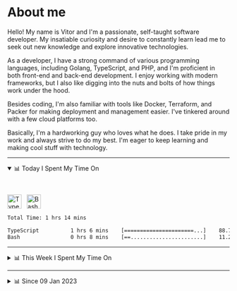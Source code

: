 # About me

Hello! My name is Vitor and I'm a passionate, self-taught software developer. My insatiable curiosity and desire to constantly learn lead me to seek out new knowledge and explore innovative technologies.

As a developer, I have a strong command of various programming languages, including Golang, TypeScript, and PHP, and I'm proficient in both front-end and back-end development. I enjoy working with modern frameworks, but I also like digging into the nuts and bolts of how things work under the hood.

Besides coding, I'm also familiar with tools like Docker, Terraform, and Packer for making deployment and management easier. I've tinkered around with a few cloud platforms too.

Basically, I'm a hardworking guy who loves what he does. I take pride in my work and always strive to do my best. I'm eager to keep learning and making cool stuff with technology.

---

<!-- ## 📊 Today I Spent My Time On -->

<details open>
<summary>📊 Today I Spent My Time On</summary>

&nbsp;

<!--DEVTIMER:TODAY:START-->
<img align="center" width="32px" src="https://cdn.simpleicons.org/typescript/3178C6" alt="TypeScript" />&nbsp;&nbsp;&nbsp;<img align="center" width="32px" src="https://cdn.simpleicons.org/gnubash/fff" alt="Bash" />&nbsp;&nbsp;&nbsp;

```txt
Total Time: 1 hrs 14 mins

TypeScript          1 hrs 6 mins    [======================...]    88.74 %
Bash                0 hrs 8 mins    [==.......................]    11.26 %
```

<!--DEVTIMER:TODAY:END-->

</details>

---
<details>
<summary>📊 This Week I Spent My Time On</summary>

&nbsp;

<!--DEVTIMER:WEEK:START-->
<img align="center" width="32px" src="https://cdn.simpleicons.org/typescript/3178C6" alt="TypeScript" />&nbsp;&nbsp;&nbsp;<img align="center" width="32px" src="https://cdn.simpleicons.org/vuedotjs/4FC08D" alt="Vue" />&nbsp;&nbsp;&nbsp;<img align="center" width="32px" src="https://cdn.simpleicons.org/gnubash/fff" alt="Bash" />&nbsp;&nbsp;&nbsp;<img align="center" width="32px" src="https://cdn.simpleicons.org/carrd/fff" alt="JSON" />&nbsp;&nbsp;&nbsp;<img align="center" width="32px" src="https://cdn.simpleicons.org/css3/1572B6" alt="CSS" />&nbsp;&nbsp;&nbsp;<img align="center" width="32px" src="https://cdn.simpleicons.org/javascript/F7DF1E" alt="JavaScript" />&nbsp;&nbsp;&nbsp;

```txt
Total Time: 6 hrs 22 mins

TypeScript          3 hrs 57 mins   [===============..........]    62.15 %
Vue                 0 hrs 44 mins   [==.......................]    11.62 %
Bash                0 hrs 42 mins   [==.......................]    11.07 %
SCSS                0 hrs 23 mins   [=........................]    6.08 %
JSON                0 hrs 12 mins   [.........................]    3.21 %
CSS                 0 hrs 7 mins    [.........................]    1.87 %
JavaScript          0 hrs 6 mins    [.........................]    1.62 %
XML                 0 hrs 4 mins    [.........................]    1.07 %
```

<!--DEVTIMER:WEEK:END-->
</details>

---


<details>
<summary>📊 Since 09 Jan 2023</summary>

&nbsp;

<!--DEVTIMER::START-->
<img align="center" width="32px" src="https://cdn.simpleicons.org/typescript/3178C6" alt="TypeScript" />&nbsp;&nbsp;&nbsp;<img align="center" width="32px" src="https://cdn.simpleicons.org/go/00ADD8" alt="Go" />&nbsp;&nbsp;&nbsp;<img align="center" width="32px" src="https://cdn.simpleicons.org/vuedotjs/4FC08D" alt="Vue" />&nbsp;&nbsp;&nbsp;<img align="center" width="32px" src="https://cdn.simpleicons.org/gnubash/fff" alt="Bash" />&nbsp;&nbsp;&nbsp;<img align="center" width="32px" src="https://cdn.simpleicons.org/yaml/fff" alt="YAML" />&nbsp;&nbsp;&nbsp;<img align="center" width="32px" src="https://cdn.simpleicons.org/carrd/fff" alt="JSON" />&nbsp;&nbsp;&nbsp;<img align="center" width="32px" src="https://cdn.simpleicons.org/markdown/fff" alt="Markdown" />&nbsp;&nbsp;&nbsp;<img align="center" width="32px" src="https://cdn.simpleicons.org/javascript/F7DF1E" alt="JavaScript" />&nbsp;&nbsp;&nbsp;<img align="center" width="32px" src="https://cdn.simpleicons.org/html5/E34F26" alt="HTML" />&nbsp;&nbsp;&nbsp;<img align="center" width="32px" src="https://cdn.simpleicons.org/css3/1572B6" alt="CSS" />&nbsp;&nbsp;&nbsp;<img align="center" width="32px" src="https://cdn.simpleicons.org/academia/fff" alt="Text" />&nbsp;&nbsp;&nbsp;

```txt
Total Time: 75 hrs 18 mins

TypeScript          40 hrs 57 mins  [=============............]    54.38 %
Go                  10 hrs 3 mins   [===......................]    13.34 %
Vue                 8 hrs 41 mins   [==.......................]    11.54 %
Bash                4 hrs 39 mins   [=........................]    6.17 %
YAML                3 hrs 12 mins   [=........................]    4.25 %
JSON                1 hrs 16 mins   [.........................]    1.69 %
Markdown            0 hrs 59 mins   [.........................]    1.30 %
JavaScript          0 hrs 56 mins   [.........................]    1.25 %
Docker              0 hrs 44 mins   [.........................]    0.97 %
SQL                 0 hrs 18 mins   [.........................]    0.40 %
HTML                0 hrs 15 mins   [.........................]    0.33 %
XML                 0 hrs 13 mins   [.........................]    0.28 %
CSS                 0 hrs 11 mins   [.........................]    0.25 %
Text                0 hrs 7 mins    [.........................]    0.15 %
```

<!--DEVTIMER::END-->

</details>
